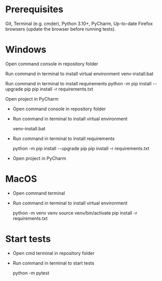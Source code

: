 # Prerequisites

Git, Terminal (e.g. cmder),
Python 3.10+,
PyCharm,
Up-to-date Firefox browsers (update the browser before running tests).

# Windows


Open command console in repository folder


Run command in terminal to install virtual environment
venv-install.bat


Run command in terminal to install requirements
python -m pip install --upgrade pip
pip install -r requirements.txt


Open project in PyCharm
- Open command console in repository folder
- Run command in terminal to install virtual environment

	 venv-install.bat

- Run command in terminal to install requirements

     python -m pip install --upgrade pip
	 pip install -r requirements.txt

- Open project in PyCharm

# MacOS

- Open command terminal

- Run command in terminal to install virtual environment

	 python -m venv venv
	 source venv/bin/activate
	 pip install -r requirements.txt


# Start tests


- Open cmd terminal in repository folder

- Run command in terminal to start tests

     python -m pytest
